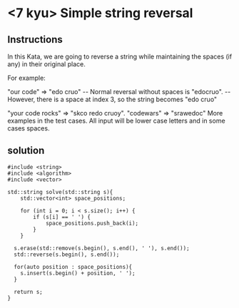 # <7 kyu> Simple string reversal

## Instructions

In this Kata, we are going to reverse a string while maintaining the spaces (if any) in their original place.

For example:

"our code" => "edo cruo"
-- Normal reversal without spaces is "edocruo". 
-- However, there is a space at index 3, so the string becomes "edo cruo"

"your code rocks" => "skco redo cruoy". 
"codewars" => "srawedoc"
More examples in the test cases. All input will be lower case letters and in some cases spaces.

## solution

```
#include <string>
#include <algorithm>
#include <vector>

std::string solve(std::string s){
    std::vector<int> space_positions;
    
    for (int i = 0; i < s.size(); i++) {
        if (s[i] == ' ') {
            space_positions.push_back(i);
        }
    }
  
  s.erase(std::remove(s.begin(), s.end(), ' '), s.end());
  std::reverse(s.begin(), s.end());
  
  for(auto position : space_positions){
    s.insert(s.begin() + position, ' ');
  }
  
  return s;
}
```
